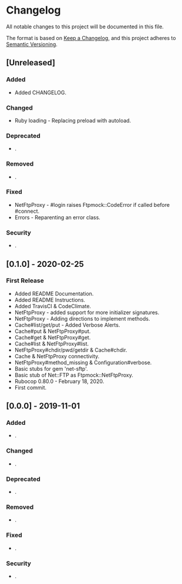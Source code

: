 # Changelog
All notable changes to this project will be documented in this file.

The format is based on [Keep a Changelog](https://keepachangelog.com/en/1.0.0/),
and this project adheres to [Semantic Versioning](https://semver.org/spec/v2.0.0.html).





## [Unreleased]
### Added
- Added CHANGELOG.

### Changed
- Ruby loading - Replacing preload with autoload.

### Deprecated
- .

### Removed
- .

### Fixed
- NetFtpProxy - #login raises Ftpmock::CodeError if called before #connect.
- Errors - Reparenting an error class.

### Security
- .





## [0.1.0] - 2020-02-25
### First Release
- Added README Documentation.
- Added README Instructions.
- Added TravisCI & CodeClimate.
- NetFtpProxy - added support for more initializer signatures.
- NetFtpProxy - Adding directions to implement methods.
- Cache#list/get/put - Added Verbose Alerts.
- Cache#put & NetFtpProxy#put.
- Cache#get & NetFtpProxy#get.
- Cache#list & NetFtpProxy#list.
- NetFtpProxy#chdir/pwd/getdir & Cache#chdir.
- Cache & NetFtpProxy connectivity.
- NetFtpProxy#method_missing & Configuration#verbose.
- Basic stubs for gem 'net-sftp'.
- Basic stub of Net::FTP as Ftpmock::NetFtpProxy.
- Rubocop 0.80.0 - February 18, 2020.
- First commit.





## [0.0.0] - 2019-11-01
### Added
- .

### Changed
- .

### Deprecated
- .

### Removed
- .

### Fixed
- .

### Security
- .
